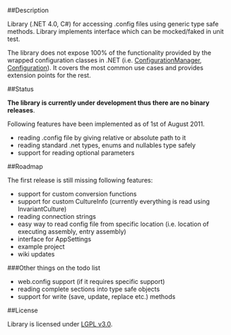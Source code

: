 ##Description

Library (.NET 4.0, C#) for accessing .config files using generic type safe methods. Library implements interface which can be mocked/faked in unit test.

The library does not expose 100% of the functionality provided by the wrapped configuration classes in .NET (i.e. [ConfigurationManager](http://msdn.microsoft.com/en-us/library/system.configuration.configurationmanager.aspx), [Configuration](http://msdn.microsoft.com/en-us/library/system.configuration.configuration.aspx)). It covers the most common use cases and provides extension points for the rest.

##Status

**The library is currently under development thus there are no binary releases**. 

Following features have been implemented as of 1st of August 2011.

+ reading .config file by giving relative or absolute path to it
+ reading standard .net types, enums and nullables type safely
+ support for reading optional parameters

##Roadmap

The first release is still missing following features:

+ support for custom conversion functions
+ support for custom CultureInfo (currently everything is read using InvariantCulture)
+ reading connection strings
+ easy way to read config file from specific location (i.e. location of executing assembly, entry assembly)
+ interface for AppSettings
+ example project
+ wiki updates

###Other things on the todo list

+ web.config support (if it requires specific support)
+ reading complete sections into type safe objects
+ support for write (save, update, replace etc.) methods

##License

Library is licensed under [LGPL v3.0](http://www.gnu.org/licenses/lgpl-3.0-standalone.html). 
